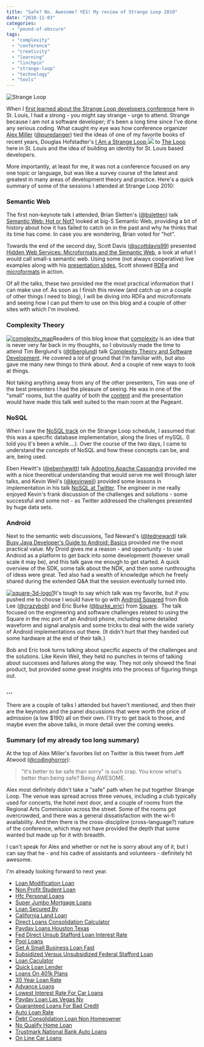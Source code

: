 ```yaml
---
title: "Safe? No. Awesome? YES! My review of Strange Loop 2010"
date: "2010-11-03"
categories: 
  - "pound-of-obscure"
tags: 
  - "complexity"
  - "conference"
  - "creativity"
  - "learning"
  - "linchpin"
  - "strange-loop"
  - "technology"
  - "tools"
---
```


![](https://gbrettmiller.files.wordpress.com/2010/10/strange-loop.jpg?w=150&h=150 "Strange Loop")

When I [first learned about the Strange Loop developers conference](http://strangeloopstl.wordpress.com/2009/04/06/i-am-a-strange-loop/) here in St. Louis, I had a strong - you might say strange - urge to attend. Strange because I am not a software developer; it's been a long time since I've done any serious coding. What caught my eye was how conference organizer [Alex Miller](http://tech.puredanger.com/about) ([@puredanger](http://twitter.com/puredanger)) tied the ideas of one of my favorite books of recent years, Douglas Hofstadter's [I Am a Strange Loop](http://www.amazon.com/gp/product/0465030793?ie=UTF8&tag=gbrettmiller-20&linkCode=as2&camp=1789&creative=9325&creativeASIN=0465030793),![](http://www.assoc-amazon.com/e/ir?t=gbrettmiller-20&l=as2&o=1&a=0465030793) to [The Loop](http://visittheloop.com/) here in St. Louis and the idea of building an identity for St. Louis based developers.

More importantly, at least for me, it was not a conference focused on any one topic or language, but was like a survey course of the latest and greatest in many areas of development theory and practice. Here's a quick summary of some of the sessions I attended at Strange Loop 2010:

### **Semantic Web**

The first non-keynote talk I attended, Brian Sletten's ([@bsletten](http://twitter.com/bsletten)) talk [Semantic Web: Hot or Not?](http://strangeloop2010.com/talks/14459) looked at big-S Semantic Web, providing a bit of history about how it has failed to catch on in the past and why he thinks that its time has come. In case you are wondering, Brian voted for "hot".

Towards the end of the second day, Scott Davis ([@scottdavis99](http://twitter.com/scottdavis99)) presented [Hidden Web Services: Microformats and the Semantic Web](http://strangeloop2010.com/talks/14460), a look at what I would call small-s semantic web. Using some (not always cooperative) live examples along with his [presentation slides](http://strangeloop2010.com/talk/presentation_file/14460/Davis-MicroFormats.pdf), Scott showed [RDFa](http://www.w3.org/TR/xhtml-rdfa-primer/) and [microformats](http://microformats.org/) in action.

Of all the talks, these two provided me the most practical information that I can make use of. As soon as I finish this review (and catch up on a couple of other things I need to blog), I will be diving into RDFa and microformats and seeing how I can put them to use on this blog and a couple of other sites with which I'm involved.

### **Complexity Theory**

[![](https://gbrettmiller.files.wordpress.com/2010/11/complexity_map1.png?w=300&h=217 "complexity_map")](http://strangeloop2010.com/talk/presentation_file/14461/Berglund-ComplexityTheory.pdf)Readers of this blog know that [complexity](http://blog.gbrettmiller.com/tag/complexity/) is an idea that is never very far back in my thoughts, so I obviously made the time to attend Tim Berglund's ([@tlberglund](http://twitter.com/tlberglund)) talk [Complexity Theory and Software Development](http://strangeloop2010.com/talks/14461). He covered a lot of ground that I'm familiar with, but also gave me many new things to think about. And a couple of new ways to look at things.

Not taking anything away from any of the other presenters, Tim was one of the best presenters I had the pleasure of seeing. He was in one of the "small" rooms, but the quality of both the [content](http://strangeloop2010.com/talk/presentation_file/14461/Berglund-ComplexityTheory.pdf "Complexity Theory and Software Development (.pdf)") and the presentation would have made this talk well suited to the main room at the Pageant.

### **NoSQL**

When I saw the [NoSQL track](http://strangeloop2010.com/talk/by_track/944) on the Strange Loop schedule, I assumed that this was a specific database implementation, along the lines of mySQL. (I told you it's been a while....). Over the course of the two days, I came to understand the _concepts_ of NoSQL and how these concepts can be, and are, being used.

Eben Hewitt's ([@ebenhewitt](http://twitter.com/ebenhewitt)) talk [Adopting Apache Cassandra](http://strangeloop2010.com/talks/14471) provided me with a nice theoretical understanding that would serve me well through later talks, and Kevin Weil's ([@kevinweil](http://twitter.com/kevinweil)) provided some lessons in implementation in his talk [NoSQL at Twitter](http://strangeloop2010.com/talks/14446). The engineer in me really enjoyed Kevin's frank discussion of the challenges and solutions - some successful and some not - as Twitter addressed the challenges presented by huge data sets.

### **Android**

Next to the semantic web discussions, Ted Neward's ([@tedneward](http://twitter.com/tedneward)) talk [Busy Java Developer's Guide to Android: Basics](http://strangeloop2010.com/talks/14448) provided me the most practical value. My Droid gives me a reason - and opportunity - to use Android as a platform to get back into some development (however small scale it may be), and this talk gave me enough to get started. A quick overview of the SDK, some talk about the NDK, and then some runthroughs of ideas were great. Ted also had a wealth of knowledge which he freely shared during the extended Q&A that the session eventually turned into.

[![](https://gbrettmiller.files.wordpress.com/2010/11/square-3d-logo1.png?w=300&h=300 "square-3d-logo1")](http://squareup.com)It's tough to say which talk was my favorite, but if you pushed me to choose I would have to go with [Android Squared](http://strangeloop2010.com/talks/14452) from Bob Lee ([@crazybob](http://twitter.com/crazybob)) and Eric Burke ([@burke\_eric](http://twitter.com/burke_eric)) from [Square](http://squareup.com).  The talk focused on the engineering and software challenges related to using the Square in the mic port of an Android phone, including some detailed waveform and signal analysis and some tricks to deal with the wide variety of Android implementations out there. (It didn't hurt that they handed out some hardware at the end of their talk.)

Bob and Eric took turns talking about specific aspects of the challenges and the solutions. Like Kevin Weil, they held no punches in terms of talking about successes and failures along the way. They not only showed the final product, but provided some great insights into the process of figuring things out.

### ...

There are a couple of talks I attended but haven't mentioned, and then their are the keynotes and the panel discussions that were worth the price of admission (a low $190) all on their own. I'll try to get back to those, and maybe even the above talks, in more detail over the coming weeks.

### Summary (of my already too long summary)

At the top of Alex Miller's favorites list on Twitter is this tweet from Jeff Atwood ([@codinghorror](http://twitter.com/codinghorror)):

> "it's better to be safe than sorry" is such crap. You know what's better than being safe? Being AWESOME.

Alex most definitely didn't take a "safe" path when he put together Strange Loop. The venue was spread across three venues, including a club typically used for concerts, the hotel next door, and a couple of rooms from the Regional Arts Commission across the street. Some of the rooms got overcrowded, and there was a general dissatisfaction with the wi-fi availability. And then there is the cross-discipline (cross-language?) nature of the conference, which may not have provided the depth that some wanted but made up for it with breadth.

I can't speak for Alex and whether or not he is sorry about any of it, but I can say that he - and his cadre of assistants and volunteers - definitely hit awesome.

I'm already looking forward to next year.

- [Loan Modification Loan](http://usasportgroup.com/?Loan-Modification-Loan)
- [Non Profit Student Loan](http://gbbkolejka.pl/?Non-Profit-Student-Loan)
- [Hfc Personal Loans](http://www.mariebo.org/?Hfc-Personal-Loans)
- [Super Jumbo Mortgage Loans](http://gbbkolejka.pl/?Super-Jumbo-Mortgage-Loans)
- [Loan Secured By](http://www.amarysia.gr/?Loan-Secured-By)
- [California Land Loan](http://usasportgroup.com/?California-Land-Loan)
- [Direct Loans Consolidation Calculator](http://www.mariebo.org/?Direct-Loans-Consolidation-Calculator)
- [Payday Loans Houston Texas](http://www.amarysia.gr/?Payday-Loans-Houston-Texas)
- [Fed Direct Unsub Stafford Loan Interest Rate](http://usasportgroup.com/?Fed-Direct-Unsub-Stafford-Loan-Interest-Rate)
- [Pool Loans](http://www.mariebo.org/?Pool-Loans)
- [Get A Small Business Loan Fast](http://www.consejocafe.org/?Get-A-Small-Business-Loan-Fast)
- [Subsidized Versus Unsubsidized Federal Stafford Loan](http://www.consejocafe.org/?Subsidized-Versus-Unsubsidized-Federal-Stafford-Loan)
- [Loan Caculator](http://www.franklinny.org/?Loan-Caculator)
- [Quick Loan Lender](http://www.mariebo.org/?Quick-Loan-Lender)
- [Loans On 401k Plans](http://www.amarysia.gr/?Loans-On-401k-Plans)
- [30 Year Loan Rate](http://www.franklinny.org/?30-Year-Loan-Rate)
- [Advance Loans](http://www.mariebo.org/?Advance-Loans)
- [Lowest Interest Rate For Car Loans](http://www.consejocafe.org/?Lowest-Interest-Rate-For-Car-Loans)
- [Payday Loan Las Vegas Nv](http://gbbkolejka.pl/?Payday-Loan-Las-Vegas-Nv)
- [Guaranteed Loans For Bad Credit](http://www.consejocafe.org/?Guaranteed-Loans-For-Bad-Credit)
- [Auto Loan Rate](http://www.franklinny.org/?Auto-Loan-Rate)
- [Debt Consolidation Loan Non Homeowner](http://www.amarysia.gr/?Debt-Consolidation-Loan-Non-Homeowner)
- [No Qualify Home Loan](http://www.mariebo.org/?No-Qualify-Home-Loan)
- [Trustmark National Bank Auto Loans](http://www.consejocafe.org/?Trustmark-National-Bank-Auto-Loans)
- [On Line Car Loans](http://gbbkolejka.pl/?On-Line-Car-Loans)
